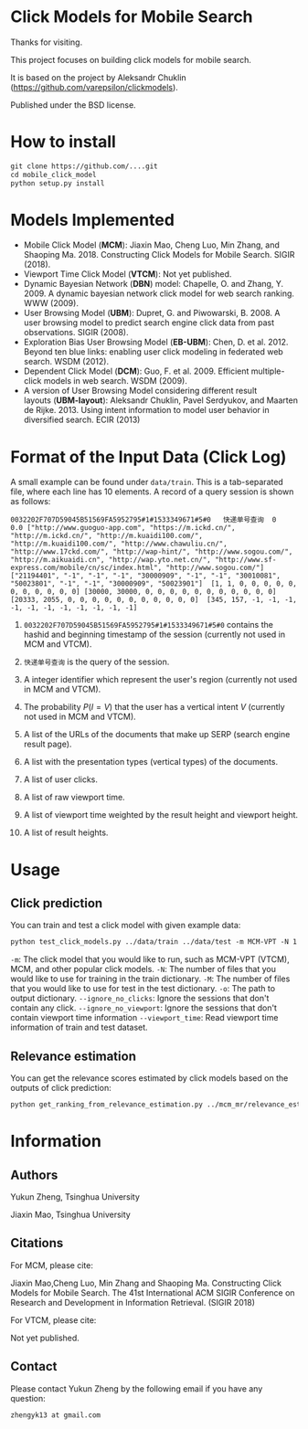 # Click Models for Mobile Search 

Thanks for visiting.

This project focuses on building click models for mobile search.

It is based on the project by Aleksandr Chuklin (https://github.com/varepsilon/clickmodels).

Published under the BSD license.

# How to install

```default
git clone https://github.com/....git
cd mobile_click_model
python setup.py install
```
# Models Implemented

- Mobile Click Model (**MCM**): Jiaxin Mao, Cheng Luo, Min Zhang, and Shaoping Ma. 2018. Constructing Click Models for Mobile Search. SIGIR (2018).
- Viewport Time Click Model (**VTCM**): Not yet published.
- Dynamic Bayesian Network (**DBN**) model: Chapelle, O. and Zhang, Y. 2009. A dynamic bayesian network click model for web search ranking. WWW (2009).
- User Browsing Model (**UBM**): Dupret, G. and Piwowarski, B. 2008. A user browsing model to predict search engine click data from past observations. SIGIR (2008).
- Exploration Bias User Browsing Model (**EB-UBM**): Chen, D. et al. 2012. Beyond ten blue links: enabling user click modeling in federated web search. WSDM (2012).
- Dependent Click Model (**DCM**): Guo, F. et al. 2009. Efficient multiple-click models in web search. WSDM (2009).
- A version of User Browsing Model considering different result layouts (**UBM-layout**): Aleksandr Chuklin, Pavel Serdyukov, and Maarten de Rijke. 2013. Using intent information to model user behavior in diversified search. ECIR (2013)



# Format of the Input Data (Click Log)

A small example can be found under ``data/train``. This is a tab-separated file, where each line has 10 elements. A record of a query session is shown as follows:

```
0032202F707D59045B51569FA5952795#1#1533349671#5#0	快递单号查询	0	0.0	["http://www.guoguo-app.com", "https://m.ickd.cn/", "http://m.ickd.cn/", "http://m.kuaidi100.com/", "http://m.kuaidi100.com/", "http://www.chawuliu.cn/", "http://www.17ckd.com/", "http://wap-hint/", "http://www.sogou.com/", "http://m.aikuaidi.cn", "http://wap.yto.net.cn/", "http://www.sf-express.com/mobile/cn/sc/index.html", "http://www.sogou.com/"]	["21194401", "-1", "-1", "-1", "30000909", "-1", "-1", "30010081", "50023801", "-1", "-1", "30000909", "50023901"]	[1, 1, 0, 0, 0, 0, 0, 0, 0, 0, 0, 0, 0]	[30000, 30000, 0, 0, 0, 0, 0, 0, 0, 0, 0, 0, 0]	[20333, 2055, 0, 0, 0, 0, 0, 0, 0, 0, 0, 0, 0]	[345, 157, -1, -1, -1, -1, -1, -1, -1, -1, -1, -1, -1]
```

1. ``0032202F707D59045B51569FA5952795#1#1533349671#5#0`` contains the hashid and beginning timestamp of the session (currently not used in MCM and VTCM).

2. ``快递单号查询`` is the query of the session.

3. A integer identifier which represent the user's region (currently not used in MCM and VTCM).
4. The probability $P(I = V)$ that the user has a vertical intent $V$ (currently not used in MCM and VTCM).

5. A list of the URLs of the documents that make up SERP (search engine result page).

6. A list with the presentation types (vertical types) of the documents.

7. A list of user clicks.

8. A list of raw viewport time.

9. A list of viewport time weighted by the result height and viewport height.

10. A list of result heights.


# Usage

## Click prediction

You can train and test a click model with given example data:
```default
python test_click_models.py ../data/train ../data/test -m MCM-VPT -N 1 -M 1 -o ../mcm_mr --ignore_no_clicks --ignore_no_viewport --viewport_time
```

``-m``: The click model that you would like to run, such as MCM-VPT (VTCM), MCM, and other popular click models.
``-N``: The number of files that you would like to use for training in the train dictionary.
``-M``: The number of files that you would like to use for test in the test dictionary.
``-o``: The path to output dictionary.
``--ignore_no_clicks``: Ignore the sessions that don't contain any click.
``--ignore_no_viewport``: Ignore the sessions that don't contain viewport time information
``--viewport_time``: Read viewport time information of train and test dataset.


## Relevance estimation

You can get the relevance scores estimated by click models based on the outputs of click prediction:
```default
python get_ranking_from_relevance_estimation.py ../mcm_mr/relevance_estimation.txt ../mcm_mr/ranking_relevance_estimation.txt -n 10 -m MCM
```

# Information

## Authors

Yukun Zheng, Tsinghua University 

Jiaxin Mao, Tsinghua University

## Citations


For MCM, please cite:

Jiaxin Mao,Cheng Luo, Min Zhang and Shaoping Ma. Constructing Click Models for Mobile Search. The 41st International ACM SIGIR Conference on Research and Development in Information Retrieval. (SIGIR 2018)

For VTCM, please cite:

Not yet published.

## Contact

Please contact Yukun Zheng by the following email if you have any question:

```
zhengyk13 at gmail.com
```



